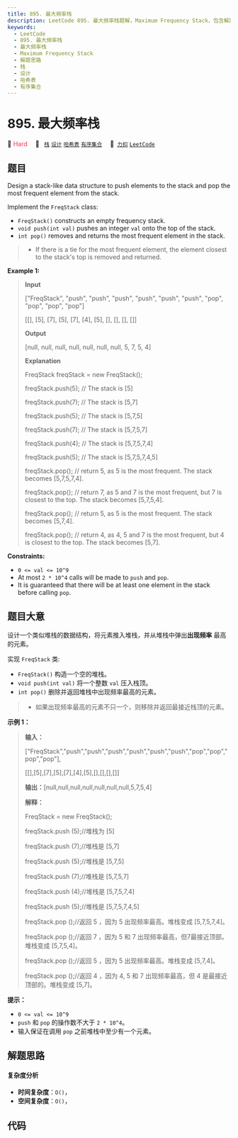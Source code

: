 ```yaml
---
title: 895. 最大频率栈
description: LeetCode 895. 最大频率栈题解，Maximum Frequency Stack，包含解题思路、复杂度分析以及完整的 JavaScript 代码实现。
keywords:
  - LeetCode
  - 895. 最大频率栈
  - 最大频率栈
  - Maximum Frequency Stack
  - 解题思路
  - 栈
  - 设计
  - 哈希表
  - 有序集合
---
```


# 895. 最大频率栈

🔴 <font color=#ff334b>Hard</font>&emsp; 🔖&ensp; [`栈`](/tag/stack.md) [`设计`](/tag/design.md) [`哈希表`](/tag/hash-table.md) [`有序集合`](/tag/ordered-set.md)&emsp; 🔗&ensp;[`力扣`](https://leetcode.cn/problems/maximum-frequency-stack) [`LeetCode`](https://leetcode.com/problems/maximum-frequency-stack)

## 题目

Design a stack-like data structure to push elements to the stack and pop the
most frequent element from the stack.

Implement the `FreqStack` class:

  * `FreqStack()` constructs an empty frequency stack.
  * `void push(int val)` pushes an integer `val` onto the top of the stack.
  * `int pop()` removes and returns the most frequent element in the stack. 
> 
> * If there is a tie for the most frequent element, the element closest to the stack's top is removed and returned.



**Example 1:**

> 
> 
> 
> 
> 
> **Input**
> 
> ["FreqStack", "push", "push", "push", "push", "push", "push", "pop", "pop", "pop", "pop"]
> 
> [[], [5], [7], [5], [7], [4], [5], [], [], [], []]
> 
> **Output**
> 
> [null, null, null, null, null, null, null, 5, 7, 5, 4]
> 
> 
> 
> **Explanation**
> 
> FreqStack freqStack = new FreqStack();
> 
> freqStack.push(5); // The stack is [5]
> 
> freqStack.push(7); // The stack is [5,7]
> 
> freqStack.push(5); // The stack is [5,7,5]
> 
> freqStack.push(7); // The stack is [5,7,5,7]
> 
> freqStack.push(4); // The stack is [5,7,5,7,4]
> 
> freqStack.push(5); // The stack is [5,7,5,7,4,5]
> 
> freqStack.pop();   // return 5, as 5 is the most frequent. The stack becomes [5,7,5,7,4].
> 
> freqStack.pop();   // return 7, as 5 and 7 is the most frequent, but 7 is closest to the top. The stack becomes [5,7,5,4].
> 
> freqStack.pop();   // return 5, as 5 is the most frequent. The stack becomes [5,7,4].
> 
> freqStack.pop();   // return 4, as 4, 5 and 7 is the most frequent, but 4 is closest to the top. The stack becomes [5,7].

**Constraints:**

  * `0 <= val <= 10^9`
  * At most `2 * 10^4` calls will be made to `push` and `pop`.
  * It is guaranteed that there will be at least one element in the stack before calling `pop`.


## 题目大意

设计一个类似堆栈的数据结构，将元素推入堆栈，并从堆栈中弹出**出现频率** 最高的元素。

实现 `FreqStack` 类:

  * `FreqStack()` 构造一个空的堆栈。
  * `void push(int val)` 将一个整数 `val` 压入栈顶。
  * `int pop()` 删除并返回堆栈中出现频率最高的元素。 
> 
> * 如果出现频率最高的元素不只一个，则移除并返回最接近栈顶的元素。



**示例 1：**

> 
> 
> 
> 
> 
> **输入：**
> 
> ["FreqStack","push","push","push","push","push","push","pop","pop","pop","pop"],
> 
> [[],[5],[7],[5],[7],[4],[5],[],[],[],[]]
> 
> **输出：**[null,null,null,null,null,null,null,5,7,5,4]
> 
> **解释：**
> 
> FreqStack = new FreqStack();
> 
> freqStack.push (5);//堆栈为 [5]
> 
> freqStack.push (7);//堆栈是 [5,7]
> 
> freqStack.push (5);//堆栈是 [5,7,5]
> 
> freqStack.push (7);//堆栈是 [5,7,5,7]
> 
> freqStack.push (4);//堆栈是 [5,7,5,7,4]
> 
> freqStack.push (5);//堆栈是 [5,7,5,7,4,5]
> 
> freqStack.pop ();//返回 5 ，因为 5 出现频率最高。堆栈变成 [5,7,5,7,4]。
> 
> freqStack.pop ();//返回 7 ，因为 5 和 7 出现频率最高，但7最接近顶部。堆栈变成 [5,7,5,4]。
> 
> freqStack.pop ();//返回 5 ，因为 5 出现频率最高。堆栈变成 [5,7,4]。
> 
> freqStack.pop ();//返回 4 ，因为 4, 5 和 7 出现频率最高，但 4 是最接近顶部的。堆栈变成 [5,7]。



**提示：**

  * `0 <= val <= 10^9`
  * `push` 和 `pop` 的操作数不大于 `2 * 10^4`。
  * 输入保证在调用 `pop` 之前堆栈中至少有一个元素。


## 解题思路

#### 复杂度分析

- **时间复杂度**：`O()`，
- **空间复杂度**：`O()`，

## 代码

```javascript

```